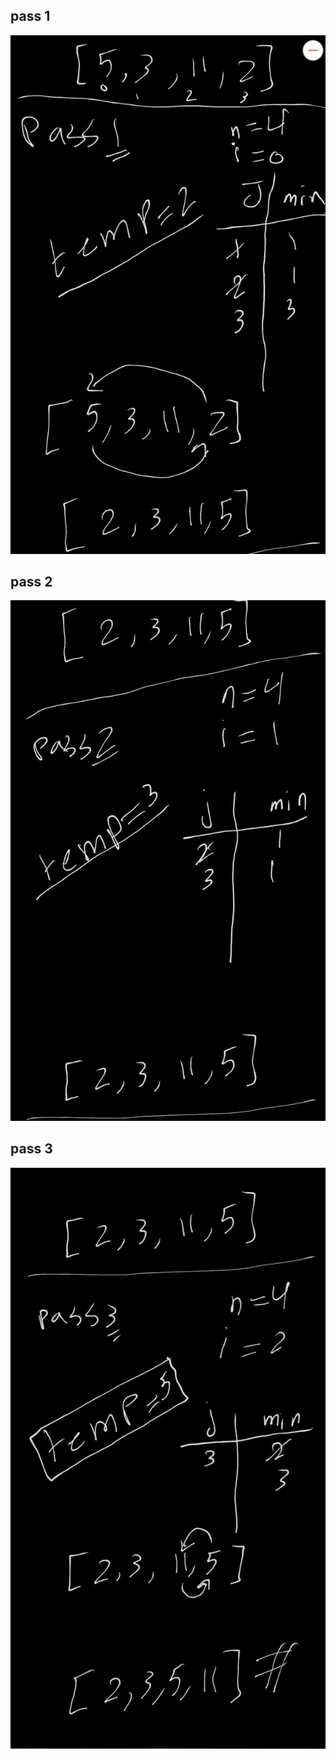 ## pass 1

![whiteboard](../assets/pass1.jpg)

## pass 2

![whiteboard](../assets/pass2.jpg)

## pass 3

![whiteboard](../assets/pass3.jpg)